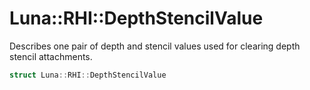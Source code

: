 # Luna::RHI::DepthStencilValue
Describes one pair of depth and stencil values used for clearing depth stencil attachments. 

```c++
struct Luna::RHI::DepthStencilValue
```

